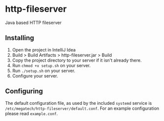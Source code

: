 # http-fileserver

Java based HTTP fileserver

## Installing

1. Open the project in IntelliJ Idea
2. Build > Build Artifacts > http-fileserver.jar > Build
3. Copy the project directory to your server if it isn't already there.
4. Run `chmod +x setup.sh` on your server.
5. Run `./setup.sh` on your server.
6. Configure your server.

## Configuring

The default configuration file, as used by the included `systemd` service is
`/etc/megatech/http-fileserver/default.conf`. For an example configuration please read
`example.conf`.
